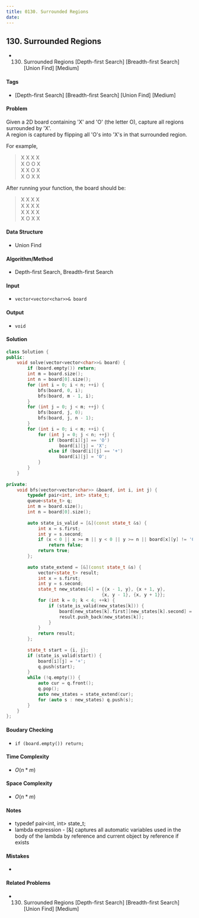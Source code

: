 ```yaml
---
title: 0130. Surrounded Regions
date: 
---
```


## 130. Surrounded Regions
- 130. Surrounded Regions [Depth-first Search] [Breadth-first Search] [Union Find] [Medium]

#### Tags
- [Depth-first Search] [Breadth-first Search] [Union Find] [Medium]

#### Problem
Given a 2D board containing 'X' and 'O' (the letter O), capture all regions surrounded by 'X'.  
A region is captured by flipping all 'O's into 'X's in that surrounded region.

For example,
> X X X X  
> X O O X  
> X X O X  
> X O X X

After running your function, the board should be:
> X X X X  
> X X X X  
> X X X X  
> X O X X  

#### Data Structure
- Union Find

#### Algorithm/Method
- Depth-first Search, Breadth-first Search

#### Input
- `vector<vector<char>>& board`

#### Output
- `void`

#### Solution
``` C++
class Solution {
public:
    void solve(vector<vector<char>>& board) {
        if (board.empty()) return;
        int m = board.size();
        int n = board[0].size();
        for (int i = 0; i < n; ++i) {
            bfs(board, 0, i);
            bfs(board, m - 1, i);
        }
        for (int j = 0; j < m; ++j) {
            bfs(board, j, 0);
            bfs(board, j, n - 1);
        }
        for (int i = 0; i < m; ++i) {
            for (int j = 0; j < n; ++j) {
                if (board[i][j] == 'O')
                    board[i][j] = 'X';
                else if (board[i][j] == '+')
                    board[i][j] = 'O';
            }
        }
    }
    
private:
    void bfs(vector<vector<char>> &board, int i, int j) {
        typedef pair<int, int> state_t;
        queue<state_t> q;
        int m = board.size();
        int n = board[0].size();
        
        auto state_is_valid = [&](const state_t &s) {
            int x = s.first;
            int y = s.second;
            if (x < 0 || x >= m || y < 0 || y >= n || board[x][y] != 'O')
                return false;
            return true;
        };
        
        auto state_extend = [&](const state_t &s) {
            vector<state_t> result;
            int x = s.first;
            int y = s.second;
            state_t new_states[4] = {{x - 1, y}, {x + 1, y},
                                    {x, y - 1}, {x, y + 1}};
            for (int k = 0; k < 4; ++k) {
                if (state_is_valid(new_states[k])) {
                    board[new_states[k].first][new_states[k].second] = '+';
                    result.push_back(new_states[k]);
                }
            }
            return result;
        };
        
        state_t start = {i, j};
        if (state_is_valid(start)) {
            board[i][j] = '+';
            q.push(start);
        }
        while (!q.empty()) {
            auto cur = q.front();
            q.pop();
            auto new_states = state_extend(cur);
            for (auto s : new_states) q.push(s);
        }
    }
};
```

#### Boudary Checking
- `if (board.empty()) return;`

#### Time Complexity
- $O(n*m)$

#### Space Complexity
- $O(n*m)$

#### Notes
- typedef pair<int, int> state_t;
- lambda expression - [&] captures all automatic variables used in the body of the lambda by reference and current object by reference if exists

#### Mistakes
- 

#### Related Problems
- 130. Surrounded Regions [Depth-first Search] [Breadth-first Search] [Union Find] [Medium]
